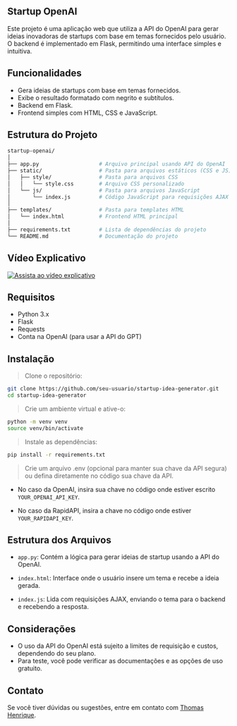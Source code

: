 ## Startup OpenAI
Este projeto é uma aplicação web que utiliza a API do OpenAI para gerar ideias inovadoras de startups com base em temas fornecidos pelo usuário. O backend é implementado em Flask, permitindo uma interface simples e intuitiva.

## Funcionalidades

- Gera ideias de startups com base em temas fornecidos.
- Exibe o resultado formatado com negrito e subtítulos.
- Backend em Flask.
- Frontend simples com HTML, CSS e JavaScript.

## Estrutura do Projeto
```bash
startup-openai/
│
├── app.py                   # Arquivo principal usando API do OpenAI
├── static/                  # Pasta para arquivos estáticos (CSS e JS)
│   ├── style/               # Pasta para arquivos CSS
│   │   └── style.css        # Arquivo CSS personalizado
│   └── js/                  # Pasta para arquivos JavaScript
│       └── index.js         # Código JavaScript para requisições AJAX
│
├── templates/               # Pasta para templates HTML
│   └── index.html           # Frontend HTML principal
│
├── requirements.txt         # Lista de dependências do projeto
└── README.md                # Documentação do projeto

```
## Vídeo Explicativo

[![Assista ao vídeo explicativo](https://img.youtube.com/vi/Dfsghuq31vI/maxresdefault.jpg)](https://youtu.be/Dfsghuq31vI)


## Requisitos

- Python 3.x
- Flask
- Requests
- Conta na OpenAI (para usar a API do GPT)

## Instalação

> Clone o repositório:

```bash 
git clone https://github.com/seu-usuario/startup-idea-generator.git
cd startup-idea-generator
```

> Crie um ambiente virtual e ative-o:

```bash
python -m venv venv
source venv/bin/activate  
```
> Instale as dependências:

```bash
pip install -r requirements.txt
```
> Crie um arquivo .env (opcional para manter sua chave da API segura) ou defina diretamente no código sua chave da API.

- No caso da OpenAI, insira sua chave no código onde estiver escrito `YOUR_OPENAI_API_KEY`.

- No caso da RapidAPI, insira a chave no código onde estiver `YOUR_RAPIDAPI_KEY`.

## Estrutura dos Arquivos

- `app.py`: Contém a lógica para gerar ideias de startup usando a API do OpenAI.

- `index.html`: Interface onde o usuário insere um tema e recebe a ideia gerada.

- `index.js`: Lida com requisições AJAX, enviando o tema para o backend e recebendo a resposta.

## Considerações

- O uso da API do OpenAI está sujeito a limites de requisição e custos, dependendo do seu plano.
- Para teste, você pode verificar as documentações e as opções de uso gratuito.


## Contato

Se você tiver dúvidas ou sugestões, entre em contato com [Thomas Henrique](mailto:thomasnhenrique@gmail.com).
